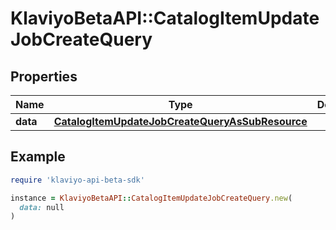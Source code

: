 # KlaviyoBetaAPI::CatalogItemUpdateJobCreateQuery

## Properties

| Name | Type | Description | Notes |
| ---- | ---- | ----------- | ----- |
| **data** | [**CatalogItemUpdateJobCreateQueryAsSubResource**](CatalogItemUpdateJobCreateQueryAsSubResource.md) |  |  |

## Example

```ruby
require 'klaviyo-api-beta-sdk'

instance = KlaviyoBetaAPI::CatalogItemUpdateJobCreateQuery.new(
  data: null
)
```

